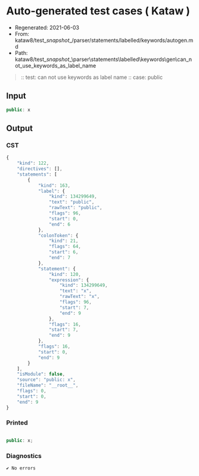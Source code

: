 # Auto-generated test cases ( Kataw )
- Regenerated: 2021-06-03
- From: kataw8/test\__snapshot__/parser/statements/labelled/keywords/autogen.md
- Path: kataw8/test\__snapshot__\parser\statements\labelled\keywords\gen\can_not_use_keywords_as_label_name
> :: test: can not use keywords as label name
> :: case: public
## Input

`````js
public: x
`````
## Output

### CST

```javascript
{
    "kind": 122,
    "directives": [],
    "statements": [
        {
            "kind": 163,
            "label": {
                "kind": 134299649,
                "text": "public",
                "rawText": "public",
                "flags": 96,
                "start": 0,
                "end": 6
            },
            "colonToken": {
                "kind": 21,
                "flags": 64,
                "start": 6,
                "end": 7
            },
            "statement": {
                "kind": 120,
                "expression": {
                    "kind": 134299649,
                    "text": "x",
                    "rawText": "x",
                    "flags": 96,
                    "start": 7,
                    "end": 9
                },
                "flags": 16,
                "start": 7,
                "end": 9
            },
            "flags": 16,
            "start": 0,
            "end": 9
        }
    ],
    "isModule": false,
    "source": "public: x",
    "fileName": "__root__",
    "flags": 0,
    "start": 0,
    "end": 9
}
```

### Printed

```javascript

public: x;
```

### Diagnostics

```javascript
✔ No errors
```

